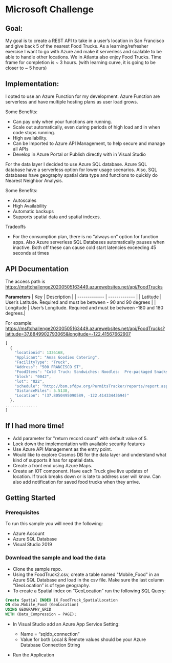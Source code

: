 # Microsoft Challenge

## Goal:

My goal is to create a REST API to take in a user’s location in San Francisco and give back 5 of the nearest Food Trucks. As a learning/refresher exercise I want to go with Azure and make it serverless and scalable to be able to handle other locations. We in Atlanta also enjoy Food Trucks. Time frame for completion is ~ 3 hours. (with learning curve, it is going to be closer to ~ 5 hours)

## Implementation:

I opted to use an Azure Function for my development.  Azure Function are serverless and have multiple hosting plans as user load grows.

Some Benefits:
- Can pay only when your functions are running.
- Scale out automatically, even during periods of high load and in when code stops running.
- High availability.
- Can be Imported to Azure API Management, to help secure and manage all APIs
- Develop in Azure Portal or Publish directly with in Visual Studio

For the data layer I decided to use Azure SQL database. Azure SQL database have a serverless option for lower usage scenarios. Also, SQL databases have geography spatial data type and functions to quickly do Nearest Neighbor Analysis.

Some Benefits:
- Autoscales
- High Availability
- Automatic backups
- Supports spatial data and spatial indexes.

Tradeoffs
- For the consumption plan, there is no “always on” option for function apps. Also Azure serverless SQL Databases automatically pauses when inactive. Both off these can cause cold start latencies exceeding 45 seconds at times


## API Documentation
The access path is https://msftchallenge20200505163449.azurewebsites.net/api/FoodTrucks

**Parameters**
| Key | Description |
| ------------- | ------------- |
| Latitude | User’s Latitude.  Required and must be between - 90 and 90 degrees |
| Longitude | User’s Longitude. Required and must be between -180 and 180 degrees.|


For example: https://msftchallenge20200505163449.azurewebsites.net/api/FoodTrucks?latitude=37.8849902793065&longitude=-122.41567662907

```javascript
[
  {
    "locationid": 1336168,
    "Applicant": "Anas Goodies Catering",
    "FacilityType": "Truck",
    "Address": "500 FRANCISCO ST",
    "FoodItems": "Cold Truck: Sandwiches: Noodles:  Pre-packaged Snacks: Candy: Desserts Various Beverages",
    "block": "0042",
    "lot": "022",
    "schedule": "http://bsm.sfdpw.org/PermitsTracker/reports/report.aspx?title=schedule&report=rptSchedule&params=permit=19MFF-00052&ExportPDF=1&Filename=19MFF-00052_schedule.pdf",
    "DistanceMiles": 5.5138,
    "Location": "(37.8050495090589, -122.41433443694)"
  },
..............
]

```






## If I had more time!
- Add parameter for "return record count" with default value of 5.
- Lock down the implementation with available security features
- Use Azure API Management as the entry point. 
- Would like to explore Cosmos DB for the data layer and understand what kind of supports it has for spatial data.
- Create a front end using Azure Maps.
- Create an IOT component. Have each Truck give live updates of location. If truck breaks down or is late to address user will know. Can also add notification for saved food trucks when they arrive.


## Getting Started

### Prerequisites
To run this sample you will need the following:
- Azure Account 
- Azure SQL Database
- Visual Studio 2019

### Download the sample and load the data
- Clone the sample repo.
- Using the FoodTruck2.csv, create a table named "Mobile_Food" in an Azure SQL Database and load in the csv file. Make sure the last column “GeoLocation” is of type geography.
- To create a Spatial index on “GeoLocation” run the following SQL Query:


```sql
Create Spatial INDEX IX_FoodTruck_SpatialLocation
ON dbo.Mobile_Food (GeoLocation)
USING GEOGRAPHY_GRID
WITH (Data_Compression = PAGE);
```


- In Visual Studio add an Azure App Service Setting:
  - Name  = “sqldb_connection”
  - Value for both Local & Remote values should be your Azure Database Connection String

- Run the Application
